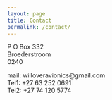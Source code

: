 ```yaml
---
layout: page
title: Contact
permalink: /contact/
---
```

<p>
P O Box 332
<br>
Broederstroom
<br>
0240
<p>

<p>
mail: willoveravionics@gmail.com
<br>
Tel1: +27 63 252 0691
<br>
Tel2: +27 74 120 5774
</p>

<!--<p><iframe src="https://www.google.com/maps/embed?pb=!1m18!1m12!1m3!1d3587.991660481709!2d27.927438757919308!3d-25.93549860595565!2m3!1f0!2f0!3f0!3m2!1i1024!2i768!4f13.1!3m3!1m2!1s0x1e9578772746a34b%3A0xc613c81910589b67!2sInterjet+AMETA+%2F+Maintenance+%2F+Avionics!5e0!3m2!1sen!2sza!4v1512575948155" style="border:0" allowfullscreen="" width="100%" height="450" frameborder="0"></iframe></p>-->
